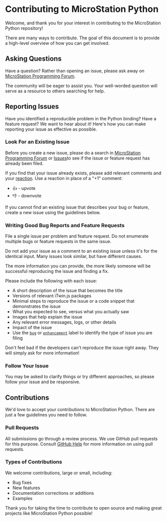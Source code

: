 # Contributing to MicroStation Python

Welcome, and thank you for your interest in contributing to the MicroStation Python repository!

There are many ways to contribute.
The goal of this document is to provide a high-level overview of how you can get involved.

## Asking Questions

Have a question?
Rather than opening an issue, please ask away on [MicroStation Programming Forum](https://bentleysystems.service-now.com/community?id=community_forum&sys_id=20103f06475e31109091861f536d4321).

The community will be eager to assist you. Your well-worded question will serve as a resource to others searching for help.


## Reporting Issues

Have you identified a reproducible problem in the Python binding?
Have a feature request?
We want to hear about it!
Here's how you can make reporting your issue as effective as possible.

### Look For an Existing Issue

Before you create a new issue, please do a search in [MicroStation Programming Forum](https://bentleysystems.service-now.com/community?id=community_forum&sys_id=20103f06475e31109091861f536d4321) or [Issues](https://github.com/BentleySystems/MicroStationPython/issues)to see if the issue or feature request has already been filed.

If you find that your issue already exists, please add relevant comments and your [reaction](https://github.com/blog/2119-add-reactions-to-pull-requests-issues-and-comments).
Use a reaction in place of a "+1" comment:

- 👍 - upvote
- 👎 - downvote

If you cannot find an existing issue that describes your bug or feature, create a new issue using the guidelines below.

### Writing Good Bug Reports and Feature Requests

File a single issue per problem and feature request.
Do not enumerate multiple bugs or feature requests in the same issue.

Do not add your issue as a comment to an existing issue unless it's for the identical input.
Many issues look similar, but have different causes.

The more information you can provide, the more likely someone will be successful reproducing the issue and finding a fix.

Please include the following with each issue:

- A short description of the issue that becomes the title
- Versions of relevant iTwin.js packages
- Minimal steps to reproduce the issue or a code snippet that demonstrates the issue
- What you expected to see, versus what you actually saw
- Images that help explain the issue
- Any relevant error messages, logs, or other details
- Impact of the issue
- Use the [`bug`](https://github.com/BentleySystems/MicroStationPython/issues?q=is%3Aopen+is%3Aissue+label%3Abug) or [`enhancement`](https://github.com/BentleySystems/MicroStationPython/issues?q=is%3Aopen+is%3Aissue+label%3Abug+label%3Aenhancement) label to identify the type of issue you are filing

Don't feel bad if the developers can't reproduce the issue right away.
They will simply ask for more information!

### Follow Your Issue

You may be asked to clarify things or try different approaches, so please follow your issue and be responsive.

## Contributions

We'd love to accept your contributions to MicroStation Python.
There are just a few guidelines you need to follow.

### Pull Requests

All submissions go through a review process.
We use GitHub pull requests for this purpose.
Consult [GitHub Help](https://help.github.com/articles/about-pull-requests/) for more information on using pull requests.

### Types of Contributions

We welcome contributions, large or small, including:

- Bug fixes
- New features
- Documentation corrections or additions
- Examples

Thank you for taking the time to contribute to open source and making great projects like MicroStation Python possible!